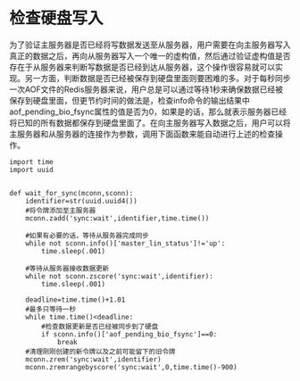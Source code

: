 # 检查硬盘写入

为了验证主服务器是否已经将写数据发送至从服务器，用户需要在向主服务器写入真正的数据之后，再向从服务器写入一个唯一的虚构值，然后通过验证虚构值是否存在于从服务器来判断写数据是否已经到达从服务器，这个操作很容易就可以实现。另一方面，判断数据是否已经被保存到硬盘里面则要困难的多。对于每秒同步一次AOF文件的Redis服务器来说，用户总是可以通过等待1秒来确保数据已经被保存到硬盘里面，但更节约时间的做法是，检查info命令的输出结果中aof_pending_bio\_fsync属性的值是否为0，如果是的话，那么就表示服务器已经将已知的所有数据都保存到硬盘里面了。在向主服务器写入数据之后，用户可以将主服务器和从服务器的连接作为参数，调用下面函数来能自动进行上述的检查操作。

```
import time
import uuid


def wait_for_sync(mconn,sconn):
    identifier=str(uuid.uuid4())
    #将令牌添加至主服务器
    mconn.zadd('sync:wait',identifier,time.time())
    
    #如果有必要的话，等待从服务器完成同步
    while not sconn.info()['master_lin_status']!='up':
        time.sleep(.001)
        
    #等待从服务器接收数据更新
    while not sconn.zscore('sync:wait',identifier):
        time.sleep(.001)
        
    deadline=time.time()+1.01
    #最多只等待一秒
    while time.time()<deadline:
        #检查数据更新是否已经被同步到了硬盘
        if sconn.info()['aof_pending_bio_fsync']==0:
            break
    #清理刚刚创建的新令牌以及之前可能留下的旧令牌
    mconn.zrem('sync:wait',identifier)
    mconn.zremrangebyscore('sync:wait',0,time.time()-900)
```






